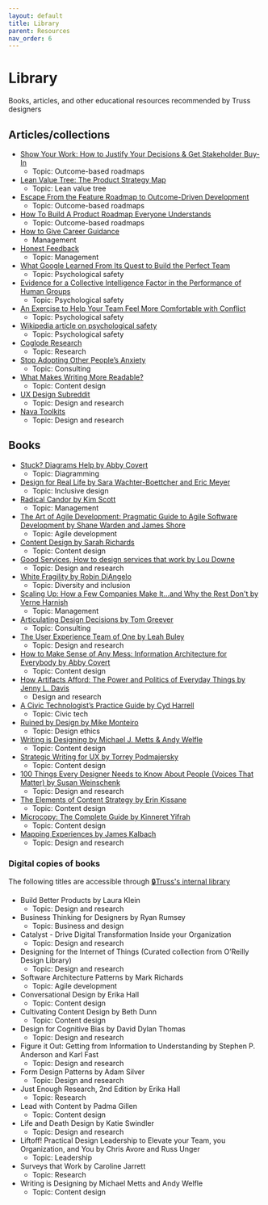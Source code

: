 ```yaml
---
layout: default
title: Library
parent: Resources
nav_order: 6
---
```


# Library
Books, articles, and other educational resources recommended by Truss designers

## Articles/collections
* [Show Your Work: How to Justify Your Decisions & Get Stakeholder Buy-In](https://www.producttalk.org/2019/08/show-your-work/)
  * Topic: Outcome-based roadmaps
* [Lean Value Tree: The Product Strategy Map](https://www.slideshare.net/steve236/lean-value-tree-overview-82783795)
  * Topic: Lean value tree
* [Escape From the Feature Roadmap to Outcome-Driven Development](https://www.mindtheproduct.com/escape-from-the-feature-roadmap-to-outcome-driven-development/)
  * Topic: Outcome-based roadmaps
* [How To Build A Product Roadmap Everyone Understands](https://www.prodpad.com/blog/how-to-build-a-product-roadmap-everyone-understands/)
  * Topic: Outcome-based roadmaps
* [How to Give Career Guidance](http://firstround.com/review/this-is-what-impactful-engineering-leadership-looks-like/)
  * Management
* [Honest Feedback](http://firstround.com/review/radical-candor-the-surprising-secret-to-being-a-good-boss/)
  * Topic: Management
* [What Google Learned From Its Quest to Build the Perfect Team](https://www.nytimes.com/2016/02/28/magazine/what-google-learned-from-its-quest-to-build-the-perfect-team.html)
  * Topic: Psychological safety
* [Evidence for a Collective Intelligence Factor in the Performance of Human Groups](https://science.sciencemag.org/content/330/6004/686)
  * Topic: Psychological safety
* [An Exercise to Help Your Team Feel More Comfortable with Conflict](https://hbr.org/2019/03/an-exercise-to-help-your-team-feel-more-comfortable-with-conflict)
  * Topic: Psychological safety
* [Wikipedia article on psychological safety](https://en.wikipedia.org/wiki/Psychological_safety)
  * Topic: Psychological safety
* [Coglode Research](https://www.coglode.com/research)
  * Topic: Research
* [Stop Adopting Other People’s Anxiety](https://deardesignstudent.com/don-t-adopt-anxiety-6662515d2416)
  * Topic: Consulting
* [What Makes Writing More Readable?](https://pudding.cool/2022/02/plain/)
  * Topic: Content design
* [UX Design Subreddit](https://www.reddit.com/r/UXDesign/?newUser=true&one_tap=true)
  * Topic: Design and research
* [Nava Toolkits](https://www.navapbc.com/toolkits)
  * Topic: Design and research

## Books
* [Stuck? Diagrams Help by Abby Covert](https://abbycovert.com/stuck/)
  * Topic: Diagramming
* [Design for Real Life by Sara Wachter-Boettcher and Eric Meyer](https://abookapart.com/products/design-for-real-life)
  * Topic: Inclusive design
* [Radical Candor by Kim Scott](https://www.radicalcandor.com/)
  * Topic: Management
* [The Art of Agile Development: Pragmatic Guide to Agile Software Development by Shane Warden and James Shore](https://www.oreilly.com/library/view/the-art-of/9780596527679/)
  * Topic: Agile development
* [Content Design by Sarah Richards](https://contentdesign.london/book/)
  * Topic: Content design
* [Good Services, How to design services that work by Lou Downe](https://good.services/)
  * Topic: Design and research
* [White Fragility by Robin DiAngelo](https://www.penguinrandomhouse.com/books/566247/white-fragility-by-robin-diangelo/9780807047415/)
  * Topic: Diversity and inclusion
* [Scaling Up: How a Few Companies Make It...and Why the Rest Don't by Verne Harnish](https://www.amazon.com/dp/0986019526/ref=cm_sw_r_cp_api_i_KNxFCbG29TFHX)
  * Topic: Management
* [Articulating Design Decisions by Tom Greever](https://www.oreilly.com/library/view/articulating-design-decisions/9781491921555/)
  * Topic: Consulting
* [The User Experience Team of One by Leah Buley](https://bookshop.org/p/books/the-user-experience-team-of-one-a-research-and-design-survival-guide-leah-buley/16320157?ean=9781933820187)
  * Topic: Design and research
* [How to Make Sense of Any Mess: Information Architecture for Everybody by Abby Covert](https://bookshop.org/p/books/how-to-make-sense-of-any-mess-information-architecture-for-everybody-abby-covert/9573112?ean=9781500615994)
  * Topic: Content design
* [How Artifacts Afford: The Power and Politics of Everyday Things by Jenny L. Davis](https://mitpress.mit.edu/9780262044110/)
  * Design and research
* [A Civic Technologist’s Practice Guide by Cyd Harrell](https://cydharrell.com/book/)
  * Topic: Civic tech
* [Ruined by Design by Mike Monteiro](https://www.ruinedby.design/)
  * Topic: Design ethics
* [Writing is Designing by Michael J. Metts & Andy Welfle](https://rosenfeldmedia.com/books/writing-is-designing/)
  * Topic: Content design
* [Strategic Writing for UX by Torrey Podmajersky](https://www.oreilly.com/library/view/strategic-writing-for/9781492049388/)
  * Topic: Content design
* [100 Things Every Designer Needs to Know About People (Voices That Matter) by Susan Weinschenk](https://www.amazon.com/Things-Designer-People-Voices-Matter/dp/0136746918)
  * Topic: Design and research
* [The Elements of Content Strategy by Erin Kissane](https://elements-of-content-strategy.abookapart.com/)
  * Topic: Content design
* [Microcopy: The Complete Guide by Kinneret Yifrah](https://www.microcopybook.com/)
  * Topic: Content design
* [Mapping Experiences by James Kalbach](https://www.oreilly.com/library/view/mapping-experiences-2nd/9781492076629/)
  * Topic: Design and research

### Digital copies of books
The following titles are accessible through [🔒Truss's internal library](https://drive.google.com/drive/folders/1zNbuzsRWPntve7Fe_Pe6QqUy2yHNMjhF)

* Build Better Products by Laura Klein
  * Topic: Design and research
* Business Thinking for Designers by Ryan Rumsey
  * Topic: Business and design
* Catalyst - Drive Digital Transformation Inside your Organization
  * Topic: Design and research
* Designing for the Internet of Things (Curated collection from O’Reilly Design Library)
  * Topic: Design and research 
* Software Architecture Patterns by Mark Richards
  * Topic: Agile development 
* Conversational Design by Erika Hall
  * Topic: Content design
* Cultivating Content Design by Beth Dunn
  * Topic: Content design 
* Design for Cognitive Bias by David Dylan Thomas
  * Topic: Design and research
* Figure it Out: Getting from Information to Understanding by Stephen P. Anderson and Karl Fast
  * Topic: Design and research
* Form Design Patterns by Adam Silver
  * Topic: Design and research
* Just Enough Research, 2nd Edition by Erika Hall
  * Topic: Research
* Lead with Content by Padma Gillen
  * Topic: Content design 
* Life and Death Design by Katie Swindler
  * Topic: Design and research
* Liftoff! Practical Design Leadership to Elevate your Team, you Organization, and You by Chris Avore and Russ Unger
  * Topic: Leadership
* Surveys that Work by Caroline Jarrett
  * Topic: Research
* Writing is Designing by Michael Metts and Andy Welfle
  * Topic: Content design

